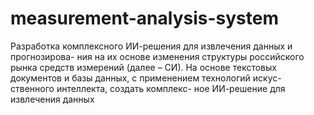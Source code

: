 # measurement-analysis-system
Разработка комплексного ИИ-решения  для извлечения данных и прогнозирова- ния на их основе изменения структуры  российского рынка средств измерений  (далее – СИ). На основе текстовых документов и базы  данных, с применением технологий искус- ственного интеллекта, создать комплекс- ное ИИ-решение для извлечения данных
